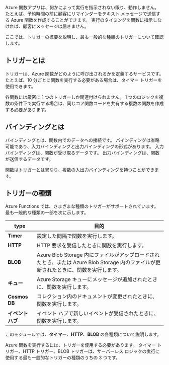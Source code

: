 Azure 関数アプリは、何かによって実行を指示されない限り、動作しません。 たとえば、予約時間の前に顧客にリマインダーをテキスト メッセージで送信する Azure 関数を作成することができます。 実行のタイミングを関数に指示しなければ、顧客にメッセージは届きません。

ここでは、トリガーの概要を説明し、最も一般的な種類のトリガーについて確認します。

## <a name="what-is-a-trigger"></a>トリガーとは

トリガーは、Azure 関数がどのように呼び出されるかを定義するサービスです。 たとえば、10 分ごとに関数を実行する必要がある場合は、タイマー トリガーを使用できます。

各関数には厳密に 1 つのトリガーしか関連付けられません。 1 つのロジックを複数の条件下で実行する場合は、同じコア関数コードを共有する複数の関数を作成する必要があります。

## <a name="what-is-a-binding"></a>バインディングとは

バインディングとは、関数内でのデータへの接続です。 バインディングは省略可能であり、入力バインディングと出力バインディングの形式があります。 入力バインディングは、関数が受け取るデータです。 出力バインディングは、関数が送信するデータです。

関数はトリガーとは異なり、複数の入出力バインディングを持つことができます。

## <a name="types-of-triggers"></a>トリガーの種類

Azure Functions では、さまざまな種類のトリガーがサポートされています。 最も一般的な種類の一部を次に示します。

| type | 目的 |
| --- | --- |
| **Timer** | 設定した間隔で関数を実行します。 |
| **HTTP** | HTTP 要求を受信したときに関数を実行します。 |
| **BLOB** | Azure Blob Storage 内にファイルがアップロードされたとき、または Azure Blob Storage 内のファイルが更新されたときに、関数を実行します。 |
| **キュー** | Azure Storage キューにメッセージが追加されたときに、関数を実行します。 |
| **Cosmos DB** | コレクション内のドキュメントが変更されたときに、関数を実行します。 |
| **イベント ハブ** | イベント ハブで新しいイベントが受信されたときに、関数を実行します。 |

このモジュールでは、**タイマー**、**HTTP**、**BLOB** の各種類について説明します。

Azure 関数を実行するには、トリガーを使用する必要があります。 タイマー トリガー、HTTP トリガー、BLOB トリガーは、サーバーレス ロジックの実行に使用する最も一般的なトリガーの種類のうちの 3 つです。